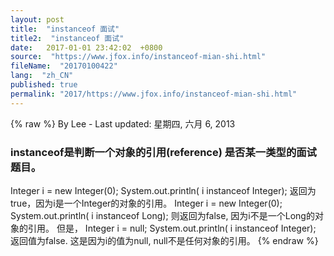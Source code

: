 ```yaml
---
layout: post
title:  "instanceof 面试"
title2:  "instanceof 面试"
date:   2017-01-01 23:42:02  +0800
source:  "https://www.jfox.info/instanceof-mian-shi.html"
fileName:  "20170100422"
lang:  "zh_CN"
published: true
permalink: "2017/https://www.jfox.info/instanceof-mian-shi.html"
---
```

{% raw %}
By Lee - Last updated: 星期四, 六月 6, 2013

### instanceof是判断一个对象的引用(reference) 是否某一类型的面试题目。

Integer i = new Integer(0);
System.out.println( i instanceof Integer);
返回为true，因为i是一个Integer的对象的引用。
Integer i = new Integer(0);
System.out.println( i instanceof Long);
则返回为false, 因为i不是一个Long的对象的引用。
但是，
Integer i = null;
System.out.println( i instanceof Integer);
返回值为false. 这是因为i的值为null, null不是任何对象的引用。
{% endraw %}
